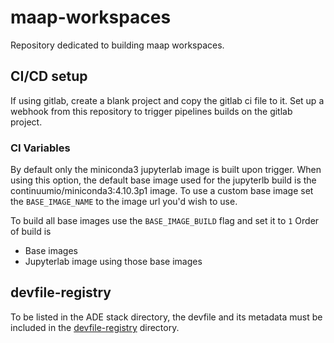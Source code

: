# maap-workspaces
Repository dedicated to building maap workspaces. 

## CI/CD setup
If using gitlab, create a blank project and copy the gitlab ci file to it. 
Set up a webhook from this repository to trigger pipelines builds on the gitlab project. 

### CI Variables
By default only the miniconda3 jupyterlab image is built upon trigger.
When using this option, the default base image used for the jupyterlb build is the continuumio/miniconda3:4.10.3p1 image. 
To use a custom base image set the `BASE_IMAGE_NAME` to the image url you'd wish to use.

To build all base images use the `BASE_IMAGE_BUILD` flag and set it to `1`
Order of build is
- Base images
- Jupyterlab image using those base images 

## devfile-registry

To be listed in the ADE stack directory, the devfile and its metadata must be included in the [devfile-registry](/devfile-registry) directory. 
